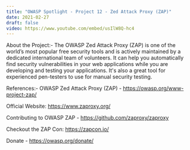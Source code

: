 ```yaml
---
title: "OWASP Spotlight - Project 12 - Zed Attack Proxy (ZAP)"
date: 2021-02-27
draft: false
video: https://www.youtube.com/embed/usIlW8Q-hc4
---
```



About the Project:-
The OWASP Zed Attack Proxy (ZAP) is one of the world’s most popular free security tools and is actively maintained by a dedicated international team of volunteers. It can help you automatically find security vulnerabilities in your web applications while you are developing and testing your applications. It's also a great tool for experienced pen-testers to use for manual security testing.

References:-
OWASP Zed Attack Proxy (ZAP) - https://owasp.org/www-project-zap/​

Official Website: https://www.zaproxy.org/​

Contributing to OWASP ZAP - https://github.com/zaproxy/zaproxy​

Checkout the ZAP Con: https://zapcon.io/​

Donate - https://owasp.org/donate/
